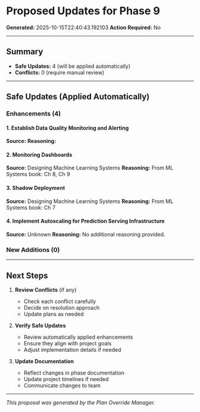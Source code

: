 # Proposed Updates for Phase 9

**Generated:** 2025-10-15T22:40:43.192103
**Action Required:** No

---

## Summary

- **Safe Updates:** 4 (will be applied automatically)
- **Conflicts:** 0 (require manual review)

---

## Safe Updates (Applied Automatically)

### Enhancements (4)

#### 1. Establish Data Quality Monitoring and Alerting

**Source:** 
**Reasoning:** 

#### 2. Monitoring Dashboards

**Source:** Designing Machine Learning Systems
**Reasoning:** From ML Systems book: Ch 8, Ch 9

#### 3. Shadow Deployment

**Source:** Designing Machine Learning Systems
**Reasoning:** From ML Systems book: Ch 7

#### 4. Implement Autoscaling for Prediction Serving Infrastructure

**Source:** Unknown
**Reasoning:** No additional reasoning provided.


### New Additions (0)


---

## Next Steps

1. **Review Conflicts** (if any)
   - Check each conflict carefully
   - Decide on resolution approach
   - Update plans as needed

2. **Verify Safe Updates**
   - Review automatically applied enhancements
   - Ensure they align with project goals
   - Adjust implementation details if needed

3. **Update Documentation**
   - Reflect changes in phase documentation
   - Update project timelines if needed
   - Communicate changes to team

---

*This proposal was generated by the Plan Override Manager.*
